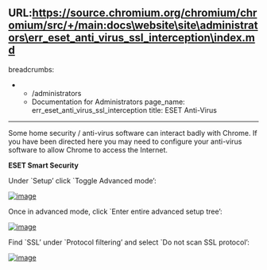 URL:https://source.chromium.org/chromium/chromium/src/+/main:docs\website\site\administrators\err_eset_anti_virus_ssl_interception\index.md
---
breadcrumbs:
- - /administrators
  - Documentation for Administrators
page_name: err_eset_anti_virus_ssl_interception
title: ESET Anti-Virus
---

Some home security / anti-virus software can interact badly with Chrome. If you
have been directed here you may need to configure your anti-virus software to
allow Chrome to access the Internet.

**ESET Smart Security**

Under \`Setup’ click \`Toggle Advanced mode’:

[<img alt="image"
src="/administrators/err_eset_anti_virus_ssl_interception/1.png">](/administrators/err_eset_anti_virus_ssl_interception/1.png)

Once in advanced mode, click \`Enter entire advanced setup tree’:

[<img alt="image"
src="/administrators/err_eset_anti_virus_ssl_interception/2.png">](/administrators/err_eset_anti_virus_ssl_interception/2.png)

Find \`SSL’ under \`Protocol filtering’ and select \`Do not scan SSL protocol’:

[<img alt="image"
src="/administrators/err_eset_anti_virus_ssl_interception/3.png">](/administrators/err_eset_anti_virus_ssl_interception/3.png)

